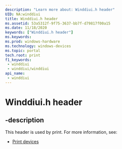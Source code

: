 ```yaml
---
description: "Learn more about: Winddiui.h header"
UID: NA:winddiui
title: Winddiui.h header
ms.assetid: 53a5312f-9f75-3637-bb7f-d79817f00a15
ms.date: 11/18/2020
keywords: ["Winddiui.h header"]
ms.keywords: 
ms.prod: windows-hardware
ms.technology: windows-devices
ms.topic: portal
tech.root: print
f1_keywords:
 - winddiui
 - winddiui/winddiui
api_name:
 - winddiui
---
```


# Winddiui.h header


## -description

This header is used by print. For more information, see:

- [Print devices](../_print/index.md)<br><br>


